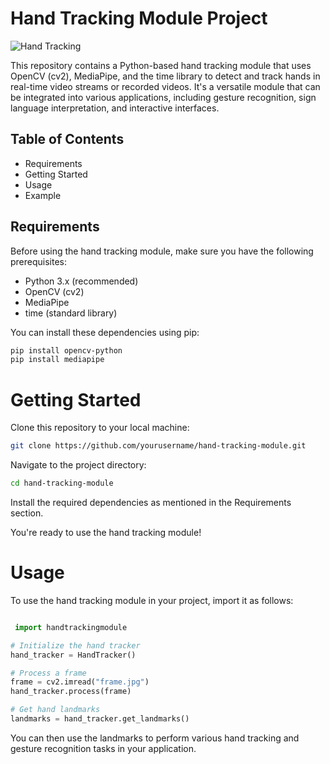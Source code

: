 # Hand Tracking Module Project

![Hand Tracking](hand_tracking.gif)

This repository contains a Python-based hand tracking module that uses OpenCV (cv2), MediaPipe, and the time library to detect and track hands in real-time video streams or recorded videos. It's a versatile module that can be integrated into various applications, including gesture recognition, sign language interpretation, and interactive interfaces.

## Table of Contents

- Requirements
- Getting Started
- Usage
- Example
## Requirements

Before using the hand tracking module, make sure you have the following prerequisites:

- Python 3.x (recommended)
- OpenCV (cv2)
- MediaPipe
- time (standard library)

You can install these dependencies using pip:

```bash
pip install opencv-python
pip install mediapipe
```

# Getting Started
Clone this repository to your local machine:
```bash
git clone https://github.com/yourusername/hand-tracking-module.git
```
Navigate to the project directory:
```bash
cd hand-tracking-module
```
Install the required dependencies as mentioned in the Requirements section.

You're ready to use the hand tracking module!

# Usage
To use the hand tracking module in your project, import it as follows:

```python

 import handtrackingmodule

# Initialize the hand tracker
hand_tracker = HandTracker()

# Process a frame
frame = cv2.imread("frame.jpg")
hand_tracker.process(frame)

# Get hand landmarks
landmarks = hand_tracker.get_landmarks()
```
You can then use the landmarks to perform various hand tracking and gesture recognition tasks in your application.
